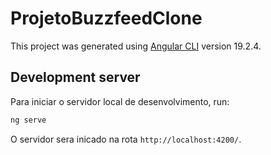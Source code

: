 # ProjetoBuzzfeedClone

This project was generated using [Angular CLI](https://github.com/angular/angular-cli) version 19.2.4.

## Development server

Para iniciar o servidor local de desenvolvimento, run:
 
```bash
ng serve
```

O servidor sera inicado na rota `http://localhost:4200/`. 

##  



## 



## 

## 



## 

